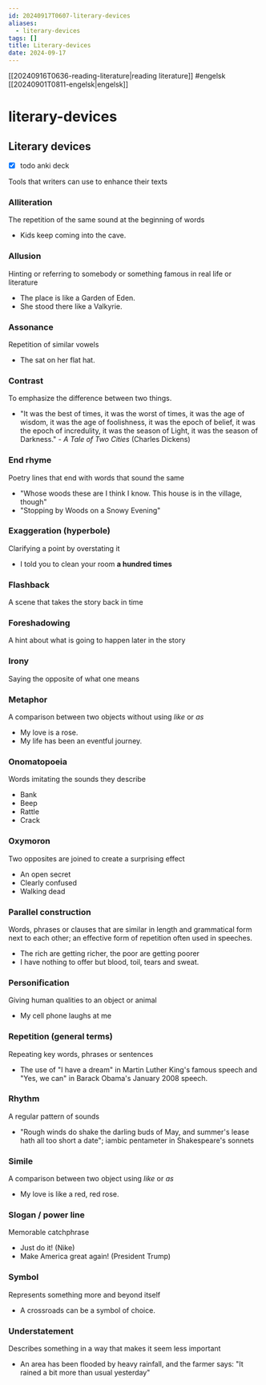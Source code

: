 ```yaml
---
id: 20240917T0607-literary-devices
aliases:
  - literary-devices
tags: []
title: Literary-devices
date: 2024-09-17
---
```


[[20240916T0636-reading-literature|reading literature]] #engelsk [[20240901T0811-engelsk|engelsk]]

# literary-devices

## Literary devices

- [x] todo anki deck

Tools that writers can use to enhance their texts

### Alliteration

The repetition of the same sound at the beginning of words

- Kids keep coming into the cave.

### Allusion

Hinting or referring to somebody or something famous in real life or literature

- The place is like a Garden of Eden.
- She stood there like a Valkyrie.

### Assonance

Repetition of similar vowels

- The sat on her flat hat.

### Contrast

To emphasize the difference between two things.

- "It was the best of times, it was the worst of times, it was the age of wisdom, it was the age of foolishness, it was the epoch of belief, it was the epoch of incredulity, it was the season of Light, it was the season of Darkness." - _A Tale of Two Cities_ (Charles Dickens)

### End rhyme

Poetry lines that end with words that sound the same

- "Whose woods these are I think I know. This house is in the village, though"
- "Stopping by Woods on a Snowy Evening"

### Exaggeration (hyperbole)

Clarifying a point by overstating it

- I told you to clean your room **a hundred times**

### Flashback

A scene that takes the story back in time

### Foreshadowing

A hint about what is going to happen later in the story

### Irony

Saying the opposite of what one means

### Metaphor

A comparison between two objects without using _like_ or _as_

- My love is a rose.
- My life has been an eventful journey.

### Onomatopoeia

Words imitating the sounds they describe

- Bank
- Beep
- Rattle
- Crack

### Oxymoron

Two opposites are joined to create a surprising effect

- An open secret
- Clearly confused
- Walking dead

### Parallel construction

Words, phrases or clauses that are similar in length and grammatical form next to each other; an effective form of repetition often used in speeches.

- The rich are getting richer, the poor are getting poorer
- I have nothing to offer but blood, toil, tears and sweat.

### Personification

Giving human qualities to an object or animal

- My cell phone laughs at me

### Repetition (general terms)

Repeating key words, phrases or sentences

- The use of "I have a dream" in Martin Luther King's famous speech and "Yes, we can" in Barack Obama's January 2008 speech.

### Rhythm

A regular pattern of sounds

- "Rough winds do shake the darling buds of May, and summer's lease hath all too short a date"; iambic pentameter in Shakespeare's sonnets

### Simile

A comparison between two object using _like_ or _as_

- My love is like a red, red rose.

### Slogan / power line

Memorable catchphrase

- Just do it! (Nike)
- Make America great again! (President Trump)

### Symbol

Represents something more and beyond itself

- A crossroads can be a symbol of choice.

### Understatement

Describes something in a way that makes it seem less important

- An area has been flooded by heavy rainfall, and the farmer says: "It rained a bit more than usual yesterday"
